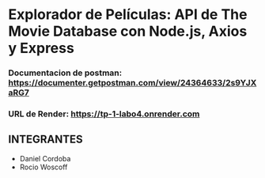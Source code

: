 # Explorador de Películas: API de The Movie Database con Node.js, Axios y Express
### Documentacion de postman: https://documenter.getpostman.com/view/24364633/2s9YJXaRG7

### URL de Render: https://tp-1-labo4.onrender.com

## INTEGRANTES
- Daniel Cordoba
- Rocio Woscoff

